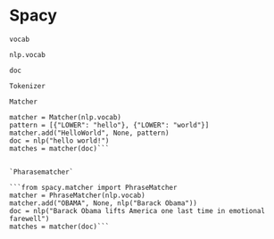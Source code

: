 # Spacy
``vocab``

``nlp.vocab``

``doc``

``Tokenizer``

`Matcher`

```from spacy.matcher import Matcher
matcher = Matcher(nlp.vocab)
pattern = [{"LOWER": "hello"}, {"LOWER": "world"}]
matcher.add("HelloWorld", None, pattern)
doc = nlp("hello world!")
matches = matcher(doc)```


`Pharasematcher`

```from spacy.matcher import PhraseMatcher
matcher = PhraseMatcher(nlp.vocab)
matcher.add("OBAMA", None, nlp("Barack Obama"))
doc = nlp("Barack Obama lifts America one last time in emotional farewell")
matches = matcher(doc)```
